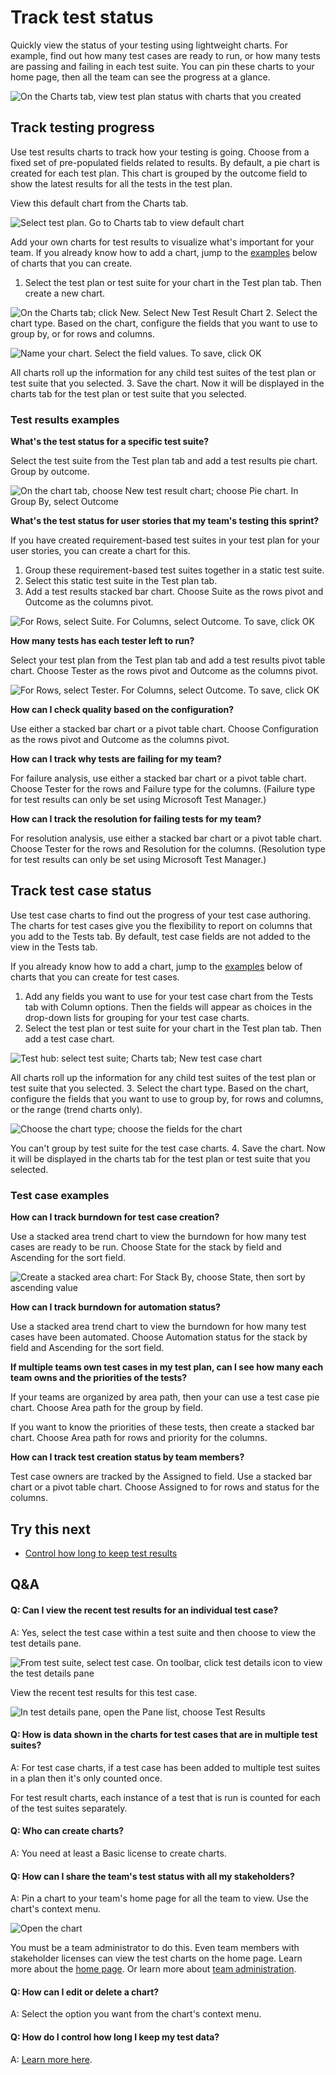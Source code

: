 <properties
	pageTitle="Track test status"
  description="Track test status"
  services="visual-studio-online"
  documentationCenter = ""
  authors="terryaustin"
  manager="terryaustin"
  editor="terryaustin" /> 

# Track test status


Quickly view the status of your testing using lightweight charts. 
For example, find out how many test cases are ready to run,
or how many tests are passing and failing in each test suite. 
You can pin these charts to your home page, then all the team 
can see the progress at a glance.



![On the Charts tab, view test plan status with charts that you created](./media/track-test-status-vs/OverviewTrackResults.png)


## Track testing progress


Use test results charts to track how your testing is going. 
Choose from a fixed set of pre-populated fields related to results.
By default, a pie chart is created for each test plan. 
This chart is grouped by the outcome field to show the latest results
for all the tests in the test plan.



View this default chart from the Charts tab.



![Select test plan. Go to Charts tab to view default chart](./media/track-test-status-vs/DefaultChart.png)



Add your own charts for test results to visualize what's important 
for your team. If you already know how to add a chart, jump to the 
[examples](../track-test-status-vs.md#TestResultsExamples) below of charts that you can create.


1. Select the test plan or test suite for your chart in the 
Test plan tab. Then create a new chart.



![On the Charts tab; click New. Select New Test Result Chart](./media/track-test-status-vs/NewTestResultChart.png)
2. Select the chart type. Based on the chart, configure the 
fields that you want to use to group by, or for rows and columns.



![Name your chart. Select the field values. To save, click OK](./media/track-test-status-vs/ConfigureChart.png)



All charts roll up the information for any child test suites 
of the test plan or test suite that you selected.
3. Save the chart. Now it will be displayed in the charts tab 
for the test plan or test suite that you selected.





### Test results examples


**What's the test status for a specific test suite?**



Select the test suite from the Test plan tab and add 
a test results pie chart. Group by outcome.



![On the chart tab, choose New test result chart; choose Pie chart. In Group By, select Outcome](./media/track-test-status-vs/ExampleOutcome.png)



**What's the test status for user stories that my team's testing this sprint?**



If you have created requirement-based test suites in your test
plan for your user stories, you can create a chart for this.


1. Group these requirement-based test suites together 
in a static test suite.
2. Select this static test suite in the Test plan tab.
3. Add a test results stacked bar chart. Choose Suite 
as the rows pivot and Outcome as the columns pivot.



![For Rows, select Suite. For Columns, select Outcome. To save, click OK](./media/track-test-status-vs/ExampleUserStories.png)


**How many tests has each tester left to run?**



Select your test plan from the Test plan tab and add a test 
results pivot table chart. Choose Tester as the rows pivot and
Outcome as the columns pivot.



![For Rows, select Tester. For Columns, select Outcome. To save, click OK](./media/track-test-status-vs/ExampleTesterTestsLeft.png)



**How can I check quality based on the configuration?**



Use either a stacked bar chart or a pivot table chart. 
Choose Configuration as the rows pivot and Outcome as 
the columns    pivot.



**How can I track why tests are failing for my team?**



For failure analysis, use either a stacked bar chart 
or a pivot table chart. Choose Tester for the rows 
and Failure type for the columns. (Failure type for 
test results can only be set using Microsoft Test Manager.)



**How can I track the resolution for failing tests for my team?**



For resolution analysis, use either a stacked bar chart 
or a pivot table chart. Choose Tester for the rows and 
Resolution for the columns. (Resolution type for test 
results can only be set using Microsoft Test Manager.)


## Track test case status


Use test case charts to find out the progress of your 
test case authoring. The charts for test cases give 
you the flexibility to report on columns that you add 
to the Tests tab. By default, test case fields are not 
added to the view in the Tests tab.



If you already know how to add a chart, jump to the
[examples](../track-test-status-vs.md#ExamplesTestCase) below of charts that you can 
create for test cases.


1. Add any fields you want to use for your test case chart 
from the Tests tab with Column options. Then the fields will 
appear as choices in the drop-down lists for grouping for 
your test case charts.
2. Select the test plan or test suite for your chart in 
the Test plan tab. Then add a test case chart.



![Test hub: select test suite; Charts tab; New test case chart](./media/track-test-status-vs/NewTestCaseChart.png)



All charts roll up the information for any child test suites 
of the test plan or test suite that you selected.
3. Select the chart type. Based on the chart, configure the 
fields that you want to use to group by, for rows and columns,
or the range (trend charts only).



![Choose the chart type; choose the fields for the chart](./media/track-test-status-vs/ConfigureChart2.png)



You can't group by test suite for the test case charts.
4. Save the chart. Now it will be displayed in the charts 
tab for the test plan or test suite that you selected.





### Test case examples


**How can I track burndown for test case creation?**



Use a stacked area trend chart to view the burndown for 
how many test cases are ready to be run. Choose State 
for the stack by field and Ascending for the sort field.



![Create a stacked area chart: For Stack By, choose State, then sort by ascending value](./media/track-test-status-vs/ExampleBurndownReadiness.png)



**How can I track burndown for automation status?**



Use a stacked area trend chart to view the burndown 
for how many test cases have been automated. Choose 
Automation status for the stack by field and Ascending 
for the sort field.



**If multiple teams own test cases in my test plan, can I see how many each team owns and the priorities of the tests?**



If your teams are organized by area path, then your can use a 
test case pie chart. Choose Area path for the group by field.



If you want to know the priorities of these tests, then create 
a stacked bar chart. Choose Area path for rows and priority
for the columns.



**How can I track test creation status by team members?**



Test case owners are tracked by the Assigned to field. 
Use a stacked bar chart or a pivot table chart. Choose 
Assigned to for rows and status for the columns.


## Try this next

- [Control how long to keep test results](../how-long-to-keep-test-results.md)

## Q&amp;A

#### Q:  Can I view the recent test results for an individual test case?


A:  Yes, select the test case within a test suite and then 
choose to view the test details pane.



![From test suite, select test case. On toolbar, click test details icon to view the test details pane](./media/track-test-status-vs/ShowDetailsPane.png)



View the recent test results for this test case.



![In test details pane, open the Pane list, choose Test Results](./media/track-test-status-vs/TestResultsPane.png)


#### Q:  How is data shown in the charts for test cases that are in multiple test suites?


A:  For test case charts, if a test case has been added to 
multiple test suites in a plan then it's only counted once.



For test result charts, each instance of a test that is run 
is counted for each of the test suites separately.


#### Q:  Who can create charts?


A:  You need at least a Basic license to create charts.


#### Q:  How can I share the team's test status with all my stakeholders?


A:  Pin a chart to your team's home page for all the team to view. 
Use the chart's context menu.



![Open the chart](./media/track-test-status-vs/EditDeletePinChart.png)



You must be a team administrator to do this. Even team members with 
stakeholder licenses can view the test charts on the home page. 
Learn more about the 
[home page](https://msdn.microsoft.com/library/jj920199.aspx). 
Or learn more about
[team administration](https://msdn.microsoft.com/library/hh409274.aspx).


#### Q:  How can I edit or delete a chart?


A:  Select the option you want from the chart's context menu.


#### Q:    How do I control how long I keep my test data?


A:  [Learn more here](../how-long-to-keep-test-results.md).
